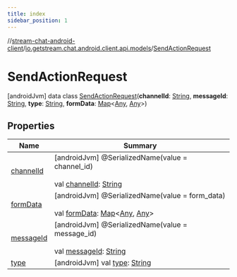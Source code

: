 ```yaml
---
title: index
sidebar_position: 1
---
```

//[stream-chat-android-client](../../../index.md)/[io.getstream.chat.android.client.api.models](../index.md)/[SendActionRequest](index.md)



# SendActionRequest  
 [androidJvm] data class [SendActionRequest](index.md)(**channelId**: [String](https://kotlinlang.org/api/latest/jvm/stdlib/kotlin/-string/index.html), **messageId**: [String](https://kotlinlang.org/api/latest/jvm/stdlib/kotlin/-string/index.html), **type**: [String](https://kotlinlang.org/api/latest/jvm/stdlib/kotlin/-string/index.html), **formData**: [Map](https://kotlinlang.org/api/latest/jvm/stdlib/kotlin.collections/-map/index.html)&lt;[Any](https://kotlinlang.org/api/latest/jvm/stdlib/kotlin/-any/index.html), [Any](https://kotlinlang.org/api/latest/jvm/stdlib/kotlin/-any/index.html)&gt;)   


## Properties  
  
|  Name |  Summary | 
|---|---|
| <a name="io.getstream.chat.android.client.api.models/SendActionRequest/channelId/#/PointingToDeclaration/"></a>[channelId](channelId.md)| <a name="io.getstream.chat.android.client.api.models/SendActionRequest/channelId/#/PointingToDeclaration/"></a> [androidJvm] @SerializedName(value = channel_id)  <br/>  <br/>val [channelId](channelId.md): [String](https://kotlinlang.org/api/latest/jvm/stdlib/kotlin/-string/index.html)   <br/>|
| <a name="io.getstream.chat.android.client.api.models/SendActionRequest/formData/#/PointingToDeclaration/"></a>[formData](formData.md)| <a name="io.getstream.chat.android.client.api.models/SendActionRequest/formData/#/PointingToDeclaration/"></a> [androidJvm] @SerializedName(value = form_data)  <br/>  <br/>val [formData](formData.md): [Map](https://kotlinlang.org/api/latest/jvm/stdlib/kotlin.collections/-map/index.html)&lt;[Any](https://kotlinlang.org/api/latest/jvm/stdlib/kotlin/-any/index.html), [Any](https://kotlinlang.org/api/latest/jvm/stdlib/kotlin/-any/index.html)&gt;   <br/>|
| <a name="io.getstream.chat.android.client.api.models/SendActionRequest/messageId/#/PointingToDeclaration/"></a>[messageId](messageId.md)| <a name="io.getstream.chat.android.client.api.models/SendActionRequest/messageId/#/PointingToDeclaration/"></a> [androidJvm] @SerializedName(value = message_id)  <br/>  <br/>val [messageId](messageId.md): [String](https://kotlinlang.org/api/latest/jvm/stdlib/kotlin/-string/index.html)   <br/>|
| <a name="io.getstream.chat.android.client.api.models/SendActionRequest/type/#/PointingToDeclaration/"></a>[type](type.md)| <a name="io.getstream.chat.android.client.api.models/SendActionRequest/type/#/PointingToDeclaration/"></a> [androidJvm] val [type](type.md): [String](https://kotlinlang.org/api/latest/jvm/stdlib/kotlin/-string/index.html)   <br/>|

